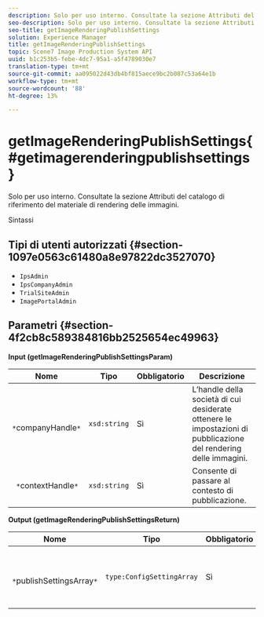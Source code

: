 ```yaml
---
description: Solo per uso interno. Consultate la sezione Attributi del catalogo di riferimento del materiale di rendering delle immagini.
seo-description: Solo per uso interno. Consultate la sezione Attributi del catalogo di riferimento del materiale di rendering delle immagini.
seo-title: getImageRenderingPublishSettings
solution: Experience Manager
title: getImageRenderingPublishSettings
topic: Scene7 Image Production System API
uuid: b1c253b5-febe-4dc7-95a1-a5f4789030e7
translation-type: tm+mt
source-git-commit: aa095022d43db4bf815aece9bc2b087c53a64e1b
workflow-type: tm+mt
source-wordcount: '88'
ht-degree: 13%

---
```



# getImageRenderingPublishSettings{#getimagerenderingpublishsettings}

Solo per uso interno. Consultate la sezione Attributi del catalogo di riferimento del materiale di rendering delle immagini.

Sintassi

## Tipi di utenti autorizzati {#section-1097e0563c61480a8e97822dc3527070}

* `IpsAdmin`
* `IpsCompanyAdmin`
* `TrialSiteAdmin`
* `ImagePortalAdmin`

## Parametri {#section-4f2cb8c589384816bb2525654ec49963}

**Input (getImageRenderingPublishSettingsParam)**

| Nome | Tipo | Obbligatorio | Descrizione |
|---|---|---|---|
| ` *`companyHandle`*` | `xsd:string` | Sì | L’handle della società di cui desiderate ottenere le impostazioni di pubblicazione del rendering delle immagini. |
| ` *`contextHandle`*` | `xsd:string` | Sì | Consente di passare al contesto di pubblicazione. |

**Output (getImageRenderingPublishSettingsReturn)**

| Nome | Tipo | Obbligatorio | Descrizione |
|---|---|---|---|
| ` *`publishSettingsArray`*` | `type:ConfigSettingArray` | Sì | Impostazioni di pubblicazione del rendering delle immagini. |

